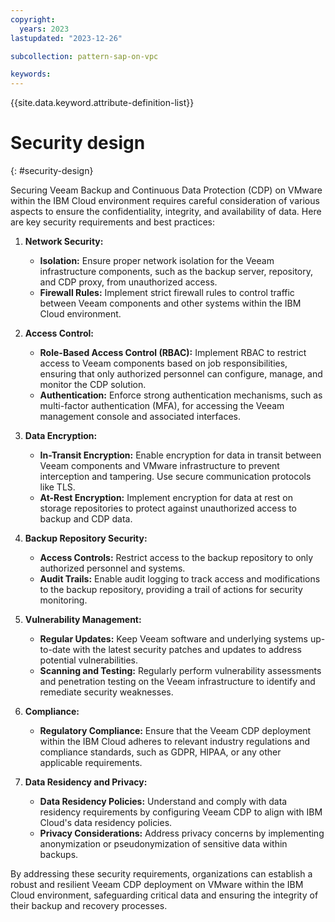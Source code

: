 ```yaml
---
copyright:
  years: 2023
lastupdated: "2023-12-26"

subcollection: pattern-sap-on-vpc

keywords:
---
```

{{site.data.keyword.attribute-definition-list}}

# Security design

{: #security-design}

<!-- text for security design considerations goes here -->

Securing Veeam Backup and Continuous Data Protection (CDP) on VMware within the IBM Cloud environment requires careful consideration of various aspects to ensure the confidentiality, integrity, and availability of data. Here are key security requirements and best practices:

1. **Network Security:**

   * **Isolation:** Ensure proper network isolation for the Veeam infrastructure components, such as the backup server, repository, and CDP proxy, from unauthorized access.
   * **Firewall Rules:** Implement strict firewall rules to control traffic between Veeam components and other systems within the IBM Cloud environment.
2. **Access Control:**

   * **Role-Based Access Control (RBAC):** Implement RBAC to restrict access to Veeam components based on job responsibilities, ensuring that only authorized personnel can configure, manage, and monitor the CDP solution.
   * **Authentication:** Enforce strong authentication mechanisms, such as multi-factor authentication (MFA), for accessing the Veeam management console and associated interfaces.
3. **Data Encryption:**

   * **In-Transit Encryption:** Enable encryption for data in transit between Veeam components and VMware infrastructure to prevent interception and tampering. Use secure communication protocols like TLS.
   * **At-Rest Encryption:** Implement encryption for data at rest on storage repositories to protect against unauthorized access to backup and CDP data.
4. **Backup Repository Security:**

   * **Access Controls:** Restrict access to the backup repository to only authorized personnel and systems.
   * **Audit Trails:** Enable audit logging to track access and modifications to the backup repository, providing a trail of actions for security monitoring.
5. **Vulnerability Management:**

   * **Regular Updates:** Keep Veeam software and underlying systems up-to-date with the latest security patches and updates to address potential vulnerabilities.
   * **Scanning and Testing:** Regularly perform vulnerability assessments and penetration testing on the Veeam infrastructure to identify and remediate security weaknesses.
6. **Compliance:**

   * **Regulatory Compliance:** Ensure that the Veeam CDP deployment within the IBM Cloud adheres to relevant industry regulations and compliance standards, such as GDPR, HIPAA, or any other applicable requirements.
7. **Data Residency and Privacy:**

   * **Data Residency Policies:** Understand and comply with data residency requirements by configuring Veeam CDP to align with IBM Cloud's data residency policies.
   * **Privacy Considerations:** Address privacy concerns by implementing anonymization or pseudonymization of sensitive data within backups.

By addressing these security requirements, organizations can establish a robust and resilient Veeam CDP deployment on VMware within the IBM Cloud environment, safeguarding critical data and ensuring the integrity of their backup and recovery processes.
